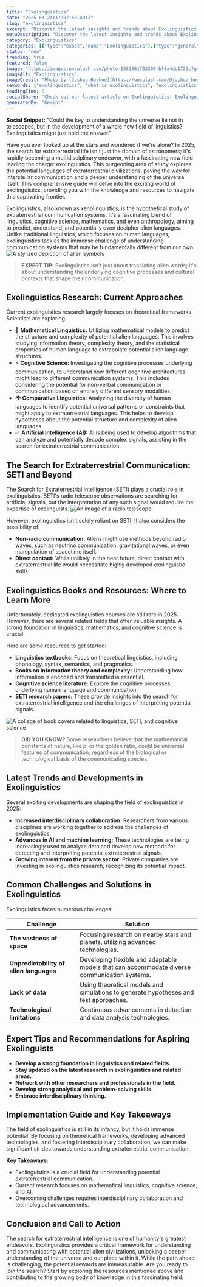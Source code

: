 ```yaml
---
title: "Exolinguistics"
date: "2025-03-24T17:07:50.491Z"
slug: "exolinguistics"
excerpt: "Discover the latest insights and trends about Exolinguistics. This comprehensive guide covers everything you need to know about Exolinguistics in 2025."
metaDescription: "Discover the latest insights and trends about Exolinguistics. This comprehensive guide covers everything you need to know about Exolinguistics in 2025."
category: "Exolinguistics"
categories: [{"type":"exact","name":"Exolinguistics"},{"type":"general","name":"Linguistics"},{"type":"medium","name":"Cognitive Science"},{"type":"specific","name":"Communication Theory"},{"type":"niche","name":"Semiotics"}]
status: "new"
trending: true
featured: false
image: "https://images.unsplash.com/photo-1583361703300-bf0a4dc1723c?q=85&w=1200&fit=max&fm=webp&auto=compress"
imageAlt: "Exolinguistics"
imageCredit: "Photo by [Joshua Hoehne](https://unsplash.com/@joshua_hoehne) on Unsplash"
keywords: ["exolinguistics", "what is exolinguistics", "exolinguistics definition", "exolinguistics research", "alien language study", "extraterrestrial communication", "exolinguistics books", "learn exolinguistics", "exolinguistics courses", "best exolinguistics resources"]
readingTime: 6
socialShare: "Check out our latest article on Exolinguistics! Exolinguistics #exolinguistics #what is exolinguistics #exolinguistics definition"
generatedBy: "Gemini"
---
```


**Social Snippet:**  "Could the key to understanding the universe lie not in telescopes, but in the development of a whole new field of linguistics? Exolinguistics might just hold the answer."

Have you ever looked up at the stars and wondered if we're alone?  In 2025, the search for extraterrestrial life isn't just the domain of astronomers; it's rapidly becoming a multidisciplinary endeavor, with a fascinating new field leading the charge: exolinguistics. This burgeoning area of study explores the potential languages of extraterrestrial civilizations, paving the way for interstellar communication and a deeper understanding of the universe itself. This comprehensive guide will delve into the exciting world of exolinguistics, providing you with the knowledge and resources to navigate this captivating frontier.



Exolinguistics, also known as xenolinguistics, is the hypothetical study of extraterrestrial communication systems. It's a fascinating blend of linguistics, cognitive science, mathematics, and even anthropology, aiming to predict, understand, and potentially even decipher alien languages. Unlike traditional linguistics, which focuses on human languages, exolinguistics tackles the immense challenge of understanding communication systems that may be fundamentally different from our own.  ![A stylized depiction of alien symbols](https://images.unsplash.com/photo-1451187580459-43490279c0fa?q=85&w=1200&fit=max&fm=webp&auto=compress)

> **EXPERT TIP:**  Exolinguistics isn't just about translating alien words; it's about understanding the underlying cognitive processes and cultural contexts that shape their communication.

## Exolinguistics Research: Current Approaches

Current exolinguistics research largely focuses on theoretical frameworks.  Scientists are exploring:

* 🔑 **Mathematical Linguistics:** Utilizing mathematical models to predict the structure and complexity of potential alien languages. This involves studying information theory, complexity theory, and the statistical properties of human language to extrapolate potential alien language structures.
* ⚡ **Cognitive Science:** Investigating the cognitive processes underlying communication, to understand how different cognitive architectures might lead to different communication systems. This includes considering the potential for non-verbal communication or communication based on entirely different sensory modalities.
* 🌍 **Comparative Linguistics:** Analyzing the diversity of human languages to identify potential universal patterns or constraints that might apply to extraterrestrial languages.  This helps to develop hypotheses about the potential structure and complexity of alien languages.
* ✅ **Artificial Intelligence (AI):**  AI is being used to develop algorithms that can analyze and potentially decode complex signals, assisting in the search for extraterrestrial communication.

##  The Search for Extraterrestrial Communication: SETI and Beyond

The Search for Extraterrestrial Intelligence (SETI) plays a crucial role in exolinguistics. SETI's radio telescope observations are searching for artificial signals, but the interpretation of any such signal would require the expertise of exolinguists.  ![An image of a radio telescope](https://images.unsplash.com/photo-1484417894907-623942c8ee29?q=85&w=1200&fit=max&fm=webp&auto=compress)

However, exolinguistics isn't solely reliant on SETI.  It also considers the possibility of:

* **Non-radio communication:**  Aliens might use methods beyond radio waves, such as neutrino communication, gravitational waves, or even manipulation of spacetime itself.
* **Direct contact:**  While unlikely in the near future, direct contact with extraterrestrial life would necessitate highly developed exolinguistic skills.

##  Exolinguistics Books and Resources: Where to Learn More

Unfortunately, dedicated exolinguistics courses are still rare in 2025.  However, there are several related fields that offer valuable insights.  A strong foundation in linguistics, mathematics, and cognitive science is crucial.

Here are some resources to get started:

* **Linguistics textbooks:** Focus on theoretical linguistics, including phonology, syntax, semantics, and pragmatics.
* **Books on information theory and complexity:** Understanding how information is encoded and transmitted is essential.
* **Cognitive science literature:** Explore the cognitive processes underlying human language and communication.
* **SETI research papers:**  These provide insights into the search for extraterrestrial intelligence and the challenges of interpreting potential signals.

![A collage of book covers related to linguistics, SETI, and cognitive science](https://images.unsplash.com/photo-1517976487492-5750f3195933?q=85&w=1200&fit=max&fm=webp&auto=compress)

> **DID YOU KNOW?**  Some researchers believe that the mathematical constants of nature, like pi or the golden ratio, could be universal features of communication, regardless of the biological or technological basis of the communicating species.

##  Latest Trends and Developments in Exolinguistics

Several exciting developments are shaping the field of exolinguistics in 2025:

* **Increased interdisciplinary collaboration:**  Researchers from various disciplines are working together to address the challenges of exolinguistics.
* **Advances in AI and machine learning:**  These technologies are being increasingly used to analyze data and develop new methods for detecting and interpreting potential extraterrestrial signals.
* **Growing interest from the private sector:**  Private companies are investing in exolinguistics research, recognizing its potential impact.

## Common Challenges and Solutions in Exolinguistics

Exolinguistics faces numerous challenges:

| Challenge                     | Solution                                                              |
|---------------------------------|----------------------------------------------------------------------|
| **The vastness of space**       | Focusing research on nearby stars and planets, utilizing advanced technologies. |
| **Unpredictability of alien languages** | Developing flexible and adaptable models that can accommodate diverse communication systems. |
| **Lack of data**               |  Using theoretical models and simulations to generate hypotheses and test approaches. |
| **Technological limitations**   | Continuous advancements in detection and data analysis technologies.          |

##  Expert Tips and Recommendations for Aspiring Exolinguists

* **Develop a strong foundation in linguistics and related fields.**
* **Stay updated on the latest research in exolinguistics and related areas.**
* **Network with other researchers and professionals in the field.**
* **Develop strong analytical and problem-solving skills.**
* **Embrace interdisciplinary thinking.**

##  Implementation Guide and Key Takeaways

The field of exolinguistics is still in its infancy, but it holds immense potential. By focusing on theoretical frameworks, developing advanced technologies, and fostering interdisciplinary collaboration, we can make significant strides towards understanding extraterrestrial communication.

**Key Takeaways:**

* Exolinguistics is a crucial field for understanding potential extraterrestrial communication.
* Current research focuses on mathematical linguistics, cognitive science, and AI.
* Overcoming challenges requires interdisciplinary collaboration and technological advancements.

## Conclusion and Call to Action

The search for extraterrestrial intelligence is one of humanity's greatest endeavors. Exolinguistics provides a critical framework for understanding and communicating with potential alien civilizations, unlocking a deeper understanding of the universe and our place within it.  While the path ahead is challenging, the potential rewards are immeasurable. Are you ready to join the search?  Start by exploring the resources mentioned above and contributing to the growing body of knowledge in this fascinating field. 
